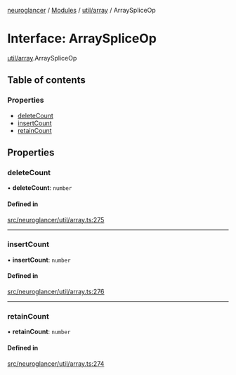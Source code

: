 [neuroglancer](../README.md) / [Modules](../modules.md) / [util/array](../modules/util_array.md) / ArraySpliceOp

# Interface: ArraySpliceOp

[util/array](../modules/util_array.md).ArraySpliceOp

## Table of contents

### Properties

- [deleteCount](util_array.ArraySpliceOp.md#deletecount)
- [insertCount](util_array.ArraySpliceOp.md#insertcount)
- [retainCount](util_array.ArraySpliceOp.md#retaincount)

## Properties

### deleteCount

• **deleteCount**: `number`

#### Defined in

[src/neuroglancer/util/array.ts:275](https://github.com/ActiveBrainAtlas2/neuroglancer/blob/1beb5d34/src/neuroglancer/util/array.ts#L275)

___

### insertCount

• **insertCount**: `number`

#### Defined in

[src/neuroglancer/util/array.ts:276](https://github.com/ActiveBrainAtlas2/neuroglancer/blob/1beb5d34/src/neuroglancer/util/array.ts#L276)

___

### retainCount

• **retainCount**: `number`

#### Defined in

[src/neuroglancer/util/array.ts:274](https://github.com/ActiveBrainAtlas2/neuroglancer/blob/1beb5d34/src/neuroglancer/util/array.ts#L274)
